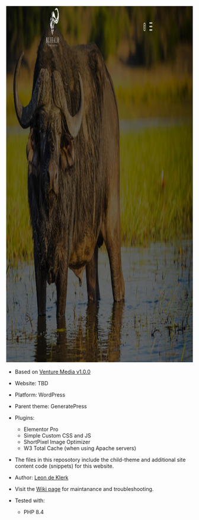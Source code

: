 <img width="1900" height="960" alt="Image" src="https://github.com/venture-media/Buffalo-Collection/blob/3aba31be22d1fd88f2fc7839b6a45c6946aef018/docs/Screenshot_2025-10-21_08-46-04.jpg" />

- Based on [Venture Media v1.0.0](https://github.com/venture-media/Venture-Media/releases/tag/v1.0.0)
- Website: TBD
- Platform: WordPress
- Parent theme: GeneratePress
- Plugins:
    - Elementor Pro
    - Simple Custom CSS and JS
    - ShortPixel Image Optimizer
    - W3 Total Cache (when using Apache servers)

- The files in this reposotory include the child-theme and additional site content code (snippets) for this website.
- Author: [Leon de Klerk](https://github.com/Leon2332)
- Visit the [Wiki page](https://github.com/venture-media/Buffalo-Collection/wiki) for maintanance and troubleshooting.
- Tested with:
    - PHP 8.4
